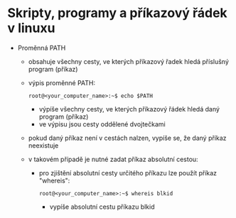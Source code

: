 # Skripty, programy a příkazový řádek v linuxu

- Proměnná PATH
    - obsahuje všechny cesty, ve kterých příkazový řadek hledá příslušný program (příkaz)
    - výpis proměnné PATH:

        ```console
        root@<your_computer_name>:~$ echo $PATH
        ```
        - výpíše všechny cesty, ve kterých příkazový řádek hledá daný program (příkaz)
        - ve výpisu jsou cesty oddělené dvojtečkami
    - pokud daný příkaz není v cestách nalzen, vypíše se, že daný příkaz neexistuje
    - v takovém případě je nutné zadat příkaz absolutní cestou:
        - pro zjištění absolutní cesty určitého příkazu lze použít příkaz "whereis":

            ```console
            root@<your_computer_name>:~$ whereis blkid
            ```
            - vypíše absolutní cestu příkazu blkid
    